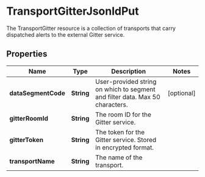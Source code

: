 

# TransportGitterJsonldPut

The TransportGitter resource is a collection of transports that carry dispatched alerts to the external Gitter service.

## Properties

| Name | Type | Description | Notes |
|------------ | ------------- | ------------- | -------------|
|**dataSegmentCode** | **String** | User-provided string on which to segment and filter data. Max 50 characters. |  [optional] |
|**gitterRoomId** | **String** | The room ID for the Gitter service. |  |
|**gitterToken** | **String** | The token for the Gitter service. Stored in encrypted format. |  |
|**transportName** | **String** | The name of the transport. |  |



